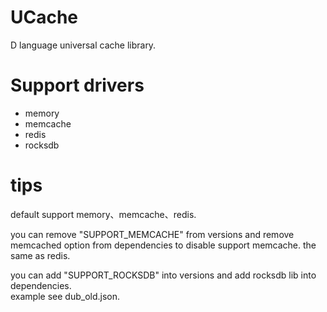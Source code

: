 # UCache
D language universal cache library.

# Support drivers
 * memory
 * memcache
 * redis
 * rocksdb

# tips
default support memory、memcache、redis.

you can remove "SUPPORT_MEMCACHE" from versions and remove memcached option from dependencies to disable support memcache. the same as redis.

you can add "SUPPORT_ROCKSDB" into versions and add rocksdb lib into dependencies.<br/>
example see dub_old.json.
